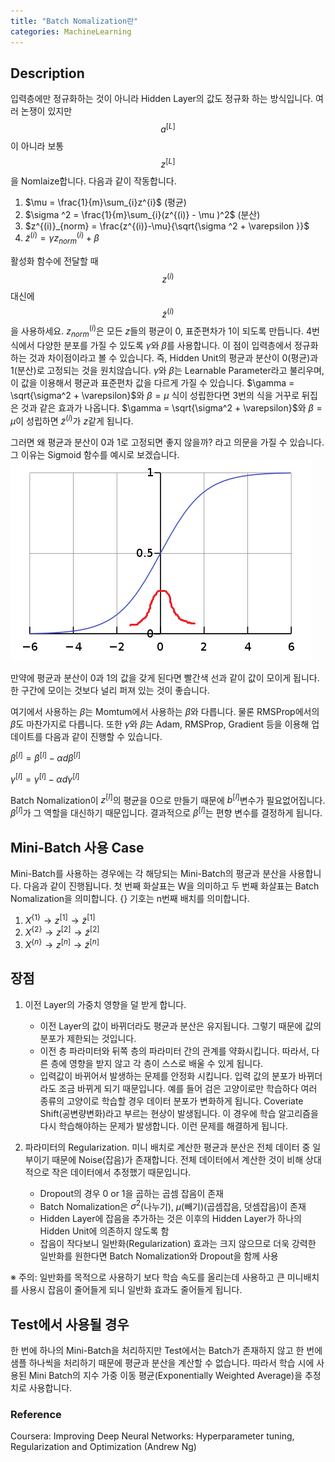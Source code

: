 ```yaml
---
title: "Batch Nomalization란"
categories: MachineLearning
---
```


## Description
입력층에만 정규화하는 것이 아니라 Hidden Layer의 값도 정규화 하는 방식입니다. 여러 논쟁이 있지만 $$a^{[L]}$$이 아니라 보통 $$z^{[L]}$$을 Nomlaize합니다. 다음과 같이 작동합니다.

1. $\mu = \frac{1}{m}\sum_{i}z^{i}$ (평균)
2. $\sigma ^2 = \frac{1}{m}\sum_{i}(z^{(i)} - \mu )^2$ (분산)
3. $z^{(i)}_{norm} = \frac{z^{(i)}-\mu}{\sqrt{\sigma ^2 + \varepsilon }}$
4. $\tilde{z}^{(i)} = \gamma z^{(i)}_{norm} + \beta$ 

활성화 함수에 전달할 때 $$ z^{(i)} $$ 대신에 $$ \tilde{z}^{(i)} $$을 사용하세요. $z^{(i)}_{norm}$은 모든 $z$들의 평균이 0, 표준편차가 1이 되도록 만듭니다. 4번식에서 다양한 분포를 가질 수 있도록 $\gamma$와 $\beta$를 사용합니다. 이 점이 입력층에서 정규화하는 것과 차이점이라고 볼 수 있습니다. 즉, Hidden Unit의 평균과 분산이 0(평균)과 1(분산)로 고정되는 것을 원치않습니다. $\gamma$와 $\beta$는 Learnable Parameter라고 불리우며, 이 값을 이용해서 평균과 표준편차 값을 다르게 가질 수 있습니다. $\gamma = \sqrt{\sigma^2 + \varepsilon}$와 $\beta = \mu$ 식이 성립한다면 3번의 식을 거꾸로 뒤집은 것과 같은 효과가 나옵니다. $\gamma = \sqrt{\sigma^2 + \varepsilon}$와 $\beta = \mu$이 성립하면 $\tilde{z}^{(i)}$가 $z$같게 됩니다.

그러면 왜 평균과 분산이 0과 1로 고정되면 좋지 않을까? 라고 의문을 가질 수 있습니다. 그 이유는 Sigmoid 함수를 예시로 보겠습니다.
<img src="/assets/images/sigmoid_mean.png"><br>

만약에 평균과 분산이 0과 1의 값을 갖게 된다면 빨간색 선과 같이 값이 모이게 됩니다. 한 구간에 모이는 것보다 널리 퍼져 있는 것이 좋습니다.

여기에서 사용하는 $\beta$는 Momtum에서 사용하는 $\beta$와 다릅니다. 물론 RMSProp에서의 $\beta$도 마찬가지로 다릅니다. 또한 $\gamma$와 $\beta$는 Adam, RMSProp, Gradient 등을 이용해 업데이트를 다음과 같이 진행할 수 있습니다. 

$\beta^{[l]} = \beta^{[l]} - \alpha d\beta^{[l]}$

$\gamma^{[l]} = \gamma^{[l]} - \alpha d\gamma^{[l]}$

Batch Nomalization이 $z^{[l]}$의 평균을 0으로 만들기 때문에 $b^{[l]}$변수가 필요없어집니다. $\beta^{[l]}$가 그 역할을 대신하기 때문입니다. 결과적으로 $\beta^{[l]}$는 편향 변수를 결정하게 됩니다.

## Mini-Batch 사용 Case
Mini-Batch를 사용하는 경우에는 각 해당되는 Mini-Batch의 평균과 분산을 사용합니다. 다음과 같이 진행됩니다. 첫 번째 화살표는 W을 의미하고 두 번째 화살표는 Batch Nomalization을 의미합니다. {} 기호는 n번째 배치를 의미합니다.

1. $X^{\{1\}}\rightarrow z^{[1]} \rightarrow \tilde{z}^{[1]}$
2. $X^{\{2\}}\rightarrow z^{[2]} \rightarrow \tilde{z}^{[2]}$
3. $X^{\{n\}}\rightarrow z^{[n]} \rightarrow \tilde{z}^{[n]}$


## 장점
1. 이전 Layer의 가중치 영향을 덜 받게 합니다.
   - 이전 Layer의 값이 바뀌더라도 평균과 분산은 유지됩니다. 그렇기 때문에 값의 분포가 제한되는 것입니다.
   - 이전 층 파라미터와 뒤쪽 층의 파라미터 간의 관계를 약화시킵니다. 따라서, 다른 층에 영향을 받지 않고 각 층이 스스로 배울 수 있게 됩니다.
   - 입력값이 바뀌어서 발생하는 문제를 안정화 시킵니다. 입력 값의 분포가 바뀌더라도 조금 바뀌게 되기 때문입니다. 예를 들어 검은 고양이로만 학습하다 여러 종류의 고양이로 학습할 경우 데이터 분포가 변화하게 됩니다. Coveriate Shift(공변량변화)라고 부르는 현상이 발생됩니다. 이 경우에 학습 알고리즘을 다시 학습해야하는 문제가 발생합니다. 이런 문제를 해결하게 됩니다.

2. 파라미터의 Regularization. 미니 배치로 계산한 평균과 분산은 전체 데이터 중 일부이기 때문에 Noise(잡음)가 존재합니다. 전체 데이터에서 계산한 것이 비해 상대적으로 작은 데이터에서 추정했기 때문입니다.
   - Dropout의 경우 0 or 1을 곱하는 곱셈 잡음이 존재
   - Batch Nomalization은 $\sigma ^2$(나누기), $\mu$(빼기)(곱셈잡음, 덧셈잡음)이 존재
   - Hidden Layer에 잡음을 추가하는 것은 이후의 Hidden Layer가 하나의 Hidden Unit에 의존하지 않도록 함
   - 잡음이 작다보니 일반화(Regularization) 효과는 크지 않으므로 더욱 강력한 일반화를 원한다면 Batch Nomalization와 Dropout을 함께 사용

※ 주의: 일반화를 목적으로 사용하기 보다 학습 속도를 올리는데 사용하고 큰 미니배치를 사용시 잡음이 줄어들게 되니 일반화 효과도 줄어들게 됩니다.

## Test에서 사용될 경우
한 번에 하나의 Mini-Batch을 처리하지만 Test에서는 Batch가 존재하지 않고 한 번에 샘플 하나씩을 처리하기 때문에 평균과 분산을 계산할 수 없습니다. 따라서 학습 시에 사용된 Mini Batch의 지수 가중 이동 평균(Exponentially Weighted Average)을 추정치로 사용합니다.


### Reference
Coursera: Improving Deep Neural Networks: Hyperparameter tuning, Regularization and Optimization (Andrew Ng)